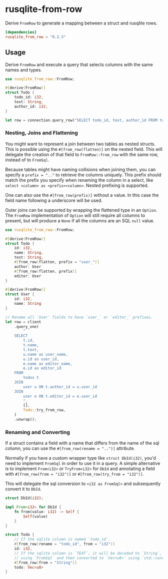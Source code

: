 # rusqlite-from-row

Derive `FromRow` to generate a mapping between a struct and rusqlite rows.

```toml
[dependencies]
rusqlite_from_row = "0.2.3"
```

## Usage

Derive `FromRow` and execute a query that selects columns with the same names and types.

```rust
use rusqlite_from_row::FromRow;

#[derive(FromRow)]
struct Todo {
    todo_id: i32,
    text: String,
    author_id: i32,
}

let row = connection.query_row("SELECT todo_id, text, author_id FROM todos", [], Todo::try_from_row).unwrap();
```

### Nesting, Joins and Flattening

You might want to represent a join between two tables as nested structs. This is possible using the `#[from_row(flatten)]` on the nested field.
This will delegate the creation of that field to `FromRow::from_row` with the same row, instead of to `FromSql`. 

Because tables might have naming collisions when joining them, you can specify a `prefix = ".."` to retrieve the columns uniquely. This prefix should match the prefix you specify when renaming the column in a select, like `select <column> as <prefix><column>`. Nested prefixing is supported.

One can also use the `#[from_row(prefix)]` without a value. In this case the field name following a underscore will be used.

Outer joins can be supported by wrapping the flattened type in an `Option`. The `FromRow` implementation of `Option` will still require all columns to present, but will produce a `None` if all the columns are an SQL `null` value.

```rust
use rusqlite_from_row::FromRow;

#[derive(FromRow)]
struct Todo {
    id: i32,
    name: String,
    text: String,
    #[from_row(flatten, prefix = "user_")]
    author: User
    #[from_row(flatten, prefix)]
    editor: User
}

#[derive(FromRow)]
struct User {
    id: i32,
    name: String
}

// Rename all `User` fields to have `user_` or `editor_` prefixes.
let row = client
    .query_one(
        "
    SELECT 
        t.id, 
        t.name, 
        t.text, 
        u.name as user_name, 
        u.id as user_id,
        e.name as editor_name,
        e.id as editor_id
    FROM 
        todos t 
    JOIN 
        user u ON t.author_id = u.user_id
    JOIN
        user e ON t.editor_id = e.user_id
        ",
        [],
        Todo::try_from_row,
    )
    .unwrap();
```

### Renaming and Converting

If a struct contains a field with a name that differs from the name of the sql column, you can use the `#[from_row(rename = "..")]` attribute. 

Normally if you have a custom wrapper type like `struct DbId(i32)`, you'd need to implement `FromSql` in order to use it in a query. A simple alternative is to implement `From<i32>` or `TryFrom<i32>` for `DbId` and annotating a field with `#[from_row(from = "i32")]` or `#[from_row(try_from = "i32")]`.

This will delegate the sql conversion to `<i32 as FromSql>` and subsequently convert it to `DbId`.

```rust
struct DbId(i32);

impl From<i32> for DbId {
    fn from(value: i32) -> Self {
        Self(value)
    }
}

struct Todo {
    // If the sqlite column is named `todo_id`.
    #[from_row(rename = "todo_id", from = "i32")]
    id: i32,
    // If the sqlite column is `TEXT`, it will be decoded to `String`,
    // using `FromSql` and then converted to `Vec<u8>` using `std::convert::From`.
    #[from_row(from = "String")]
    todo: Vec<u8>
}
```


